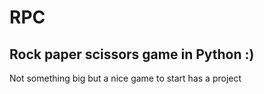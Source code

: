 # RPC

## Rock paper scissors game in Python :) 

Not something big but a nice game to start has a project 
